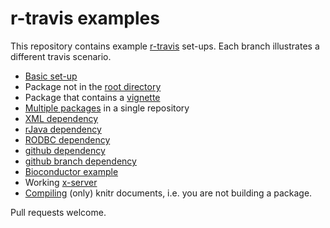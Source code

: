 r-travis examples
=================

This repository contains example [r-travis](https://github.com/craigcitro/r-travis) set-ups. Each branch 
illustrates a different travis scenario.

 * [Basic set-up](https://github.com/csgillespie/travis-examples/tree/travis-basic)
 * Package not in the [root directory](https://github.com/csgillespie/travis-examples/tree/travis-basic-directory)
 * Package that contains a [vignette](https://github.com/csgillespie/travis-examples/tree/travis-vignette)
 * [Multiple packages](https://github.com/csgillespie/travis-examples/tree/multiple-packages) in a single repository
 * [XML dependency](https://github.com/csgillespie/travis-examples/tree/travis-xml)
 * [rJava dependency](https://github.com/csgillespie/travis-examples/tree/travis-rjava)
 * [RODBC dependency](https://github.com/csgillespie/travis-examples/tree/travis-RODBC)
 * [github dependency](https://github.com/csgillespie/travis-examples/tree/travis-github)
 * [github branch dependency](https://github.com/csgillespie/travis-examples/tree/travis-github-branch)
 * [Bioconductor example](https://github.com/csgillespie/travis-examples/tree/travis-bioconductor)
 * Working [x-server](https://github.com/csgillespie/travis-examples/tree/travis-x-server)
 * [Compiling](https://github.com/csgillespie/travis-examples/tree/travis-knitr) (only) knitr documents, i.e. you are not building a package.

 
Pull requests welcome.
